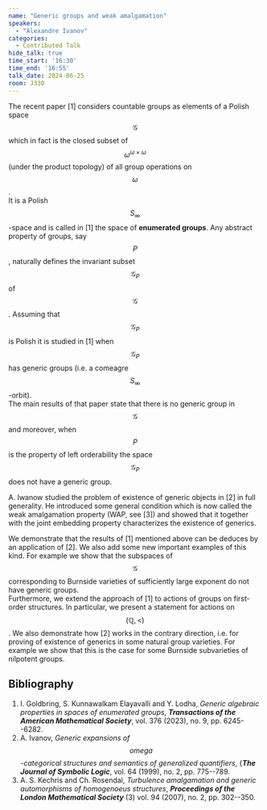 ```yaml
---
name: "Generic groups and weak amalgamation"
speakers:
  - "Alexandre Ivanov"
categories:
  - Contributed Talk
hide_talk: true
time_start: '16:30'
time_end: '16:55'
talk_date: 2024-06-25
room: J330
---
```







The recent paper [1] considers countable groups as elements of a Polish space $$\mathcal{G}$$ which in fact is the closed subset of $$\omega^{\omega \times \omega}$$ (under the product topology) of all group operations on $$\omega$$.  
It is a Polish $$S_{\infty}$$-space and is 
called in [1] the space of **enumerated groups**. 
Any abstract property of groups, say $$P$$, naturally defines the invariant subset $$\mathcal{G}_P$$ of $$\mathcal{G}$$. 
Assuming that $$\mathcal{G}_P$$ is Polish it is studied in [1] when $$\mathcal{G}_P$$ has generic groups 
(i.e. a comeagre $$S_{\infty}$$-orbit).  
The main results of that paper state that there is no generic group in $$\mathcal{G}$$ and  moreover, when $$P$$ is the property of left orderability the space $$\mathcal{G}_P$$ does not have a generic group.   

A. Iwanow studied the problem of existence of generic objects in [2] in full generality. 
He introduced some general condition which is now called the weak amalgamation property (WAP, see [3])
and showed that it together with the joint embedding property characterizes the existence of generics.  

We demonstrate that the results of  [1] mentioned above can be deduces by an application of [2]. 
We also add some new important examples of this kind. 
For example we show that the subspaces of $$\mathcal{G}$$ corresponding to Burnside varieties of sufficiently large exponent do not have generic groups.  
Furthermore, we extend the approach of [1] to actions of groups on first-order  structures. 
In particular, we present a statement for actions on $$(\mathbb{Q},<)$$. 
We also demonstrate how [2] works in the contrary direction, i.e. for proving of existence of generics in some natural group varieties. 
For example we show that this is the case for some Burnside subvarieties of nilpotent groups. 

## Bibliography








1.  I. Goldbring, S. Kunnawalkam Elayavalli and Y. Lodha, _Generic algebraic properties in spaces of enumerated groups_, **_Transactions of the  American  Mathematical Society_**, vol. 376 (2023), no. 9, pp. 6245--6282. 
2.  A. Ivanov, _Generic expansions of $$omega$$-categorical structures and semantics of generalized quantifiers_, {**_The Journal of Symbolic Logic_**, vol. 64 (1999), no. 2, pp. 775--789. 
3.  A. S. Kechris and Ch. Rosendal, _Turbulence amalgamation and generic automorphisms of homogenoeus structures_, **_Proceedings of the London Mathematical Society_** (3) vol. 94 (2007), no. 2,  pp. 302--350.  






